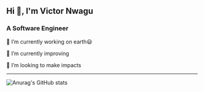 ## Hi 👋, I'm Victor Nwagu

### A Software Engineer

<p>🔭 I’m currently working on earth😃</p>
<p>🌱 I’m currently improving</p>
<p>👯 I’m looking to make impacts</p>
<hr />


<!-- [![Top Langs](https://github-readme-stats.vercel.app/api/top-langs/?username=nwaguvictor&layout=compact&theme=shades-of-purple)](https://github.com/anuraghazra/github-readme-stats)
<br />
-->
![Anurag's GitHub stats](https://github-readme-stats.vercel.app/api?username=nwaguvictor&show_icons=true&theme=shades-of-purple&count_private=true)






